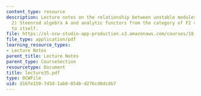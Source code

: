 ```yaml
---
content_type: resource
description: Lecture notes on the relationship between unstable modules over the (mod
  2) Steenrod algebra A and analytic functors from the category of F2 vector spaces
  to itself.
file: https://ol-ocw-studio-app-production.s3.amazonaws.com/courses/18-917-topics-in-algebraic-topology-the-sullivan-conjecture-fall-2007/d16fe1507d3d1ab0054bd276cd0dcdb7_lecture35.pdf
file_type: application/pdf
learning_resource_types:
- Lecture Notes
parent_title: Lecture Notes
parent_type: CourseSection
resourcetype: Document
title: lecture35.pdf
type: OCWFile
uid: d16fe150-7d3d-1ab0-054b-d276cd0dcdb7
---
```

